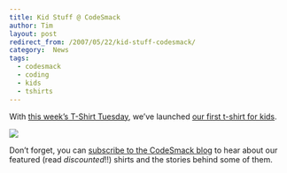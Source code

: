 ```yaml
---
title: Kid Stuff @ CodeSmack
author: Tim
layout: post
redirect_from: /2007/05/22/kid-stuff-codesmack/
category:  News
tags:
  - codesmack
  - coding
  - kids
  - tshirts
---
```

With [this week&#8217;s T-Shirt Tuesday][1], we&#8217;ve launched [our first t-shirt for kids][2].

[![][3]][2]

Don&#8217;t forget, you can [subscribe to the CodeSmack blog][4] to hear about our featured (read *discounted*!!) shirts and the stories behind some of them.

 [1]: http://codesmack.com/blog/2007/05/22/t-shirt-tuesday-may-22nd-2007/
 [2]: http://www.printfection.com/codesmack/My-Dad-Codes-Better-Than-Your-Dad/_s_68070
 [3]: http://timshadel.com/wp-content/uploads/2007/05/tYd06.jpg
 [4]: feed:http://codesmack.com/feed/
